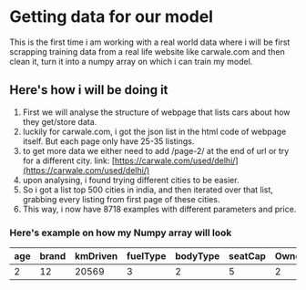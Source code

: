 # Getting data for our model

This is the first time i am working with a real world data where i will be first scrapping training data from a real life website like carwale.com and then clean it, turn it into a numpy array on which i can train my model.  
  
## Here's how i will be doing it

1. First we will analyse the structure of webpage that lists cars about how they get/store data.
2. luckily for carwale.com, i got the json list in the html code of webpage itself. But each page only have 25-35 listings.
3. to get more data we either need to add /page-2/ at the end of url or try for a different city. link: [https://carwale.com/used/delhi/](https://carwale.com/used/delhi/)
4. upon analysing, i found trying different cities to be easier.
5. So i got a list top 500 cities in india, and then iterated over that list, grabbing every listing from first page of these cities.
6. This way, i now have 8718 examples with different parameters and price.

### Here's example on how my Numpy array will look

|age|brand|kmDriven|fuelType|bodyType|seatCap|Owners|transmission|Price|
|---|-----|--------|--------|--------|-------|------|------------|----|
|2|12|20569|3|2|5|2|1|2000000|  

<!-- ### Here's what each number represent in brand:
 -->

